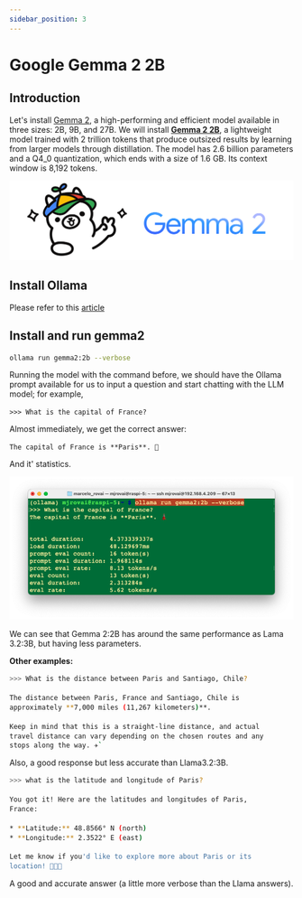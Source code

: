 ```yaml
---
sidebar_position: 3
---
```


# Google Gemma 2 2B
## Introduction
Let's install [Gemma 2](https://ollama.com/library/gemma2:2b), a high-performing and efficient model available in three sizes: 2B, 9B, and 27B. We will install [**Gemma 2 2B**](https://huggingface.co/collections/google/gemma-2-2b-release-66a20f3796a2ff2a7c76f98f), a lightweight model trained with 2 trillion tokens that produce outsized results by learning from larger models through distillation. The model has 2.6 billion parameters and a Q4_0 quantization, which ends with a size of 1.6 GB. Its context window is 8,192 tokens. 

![](../../pictures/Chapter4/gemma_2.png)


## Install Ollama 

Please refer to this [article](https://github.com/Seeed-Projects/Tutorial-of-AI-Kit-with-Raspberry-Pi-From-Zero-to-Hero/blob/main/articles/Chapter%204%20-%20Large%20Language%20Model/Setup_Ollama_on_RaspberryPi.md)


## Install and run gemma2

```bash
ollama run gemma2:2b --verbose
```

Running the model with the command before, we should have the Ollama prompt available for us to input a question and start chatting with the LLM model; for example, 

`>>> What is the capital of France?` 

Almost immediately, we get the correct answer: 

`The capital of France is **Paris**. 🗼` 	 

And it' statistics.

![](../../pictures/Chapter4/gemma.png)

We can see that Gemma 2:2B has around the same performance as Lama 3.2:3B, but having less parameters. 

**Other examples:**

```bash
>>> What is the distance between Paris and Santiago, Chile?

The distance between Paris, France and Santiago, Chile is 
approximately **7,000 miles (11,267 kilometers)**. 

Keep in mind that this is a straight-line distance, and actual 
travel distance can vary depending on the chosen routes and any 
stops along the way. ✈️`
```

Also, a good response but less accurate than Llama3.2:3B.

```bash
>>> what is the latitude and longitude of Paris?

You got it! Here are the latitudes and longitudes of Paris, 
France:

* **Latitude:** 48.8566° N (north)
* **Longitude:** 2.3522° E (east) 

Let me know if you'd like to explore more about Paris or its 
location! 🗼🇫🇷 
```

A good and accurate answer (a little more verbose than the Llama answers).
